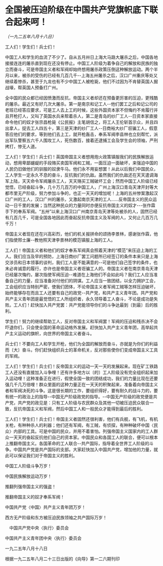 # 全国被压迫阶级在中国共产党旗帜底下联合起来呵！

*（一九二五年八月十八日）*

工人们！学生们！兵士们！

中国工人和学生的血流了不少了。自从五月卅日上海大马路大屠杀之后，中国各地接接连连的屠杀直到现在还没有停止。中国工人阶级为着争自己的解放和民族的独立而奋斗，可是帝国主义者和军阀却始终想用屠杀政策压倒这种解放运动。两个半月以来，被杀的受伤的已经有几百几千--上海五卅屠杀之后，汉口广州重庆等处又继续着惨杀，甚至于九龙也有不少中国工人被枪毙，他们不过因为不肯替英国人掘战壕，帮英国人预备打广州。

全中国的民众都已经因愤激而反抗，帝国主义者却还在预备更厉害的压迫，更残酷的屠杀。最近又有好几次大屠杀。第一是南京和记工人--他们罢工之后和记公司的老班已经答应要求，可是工人去上工的时候，这些外国资本家不但悔约不肯履行并且开枪打人，又叫了英国水兵来帮着杀人，第二是青岛的纱厂工人--日资本家直接命令他们的奴才张宗昌枪毙《公民报》主笔胡信之，将工人王伦斩首示众，并且四出拿人，捉去工人四五十，第三是天津的纱厂工人--日商裕大纱厂诳骗工人，假意答应他们的要求，等到他们去上工，就开枪轰击，奉系军阀李县林也立刻帮忙，派出军队警察五六千人围攻工人，死伤数百，接着还逮捕工会及学生会的领袖，严刑拷打，惨无人道。

工人们！学生们！兵士们！英国帝国主义者想用炮火政策镇服我们的民族解放运动，想用卑鄙龌龊的手段赂买卖国军阀和工贼，一面压迫一面破坏，来强迫中国的人民仍旧做他们的驯服的奴隶牛马。他们永不用妄想罢！从此以后我们中国民众，工人学生一定永久不息的奋斗，反抗我们的仇敌。虽然我们的仇敌还在天天遣调海军上陆，天天命令军阀屠杀工人，天天赂买工贼破坏工会；然而中国工人阶级已经觉悟，已经奋起斗争，几十万几百万的中国工人，广州上海汉口青岛天津开封等大都市里无产阶级，努力参加斗争的，也正一天天的增加呢！上海的五卅惨案激起汉口广州的工人，汉口广州的屠杀，又激起南京天津的工人……反帝国主义的民众运动一日千里的发展；当然这种民众的力量同时亦便反抗帝国主义的奴才---张作霖手下的奉系军阀。“五卅”以来上海汉口广州南京青岛天津等处被杀的人，固然已经有几百几千，可是全国各地因此而奋起反抗帝国主义及军阀的人，又何止几百万几千万！

帝国主义者现在还在兴高彩烈，他们的机关报拼命的颂扬李景林，感谢张作霖，他们指使邢士廉--教他照天津李景林的模范镇服上海的工人。

工人们！帝国主义者和他们的奴才奉系军阀真会照着天津的“模范”来压迫上海的工人。我们应当及早的预防，上海日商纱厂罢工问题所已经签订的条件本来只是上海交涉员和日本领事的谈判，我们工人是不能满意的--可是他们自己签字的条件，也末必肯诚意的履行，亦许也是帝国主义者诳骗工人的。帝国主义者在南京青岛天津已经屡次悔约，屡次指使军阀压迫--难道在上海他们不会如此吗？我们工人应当准备自己的力量，应当准备对付他们的阴谋。工人应当一致团结，以全力拥护工会，工会组织应当特别严密，使我们团体，不论帝国主义者军阀工贼等怎样压迫破坏，始终能够存在而且工人还要有自己的政党--共产党，和共产主义青年团。共产党和共产主义青年团是最觉悟的工人所组织者，永久领导着工人奋斗，不论是成功是失败。工人们！赶快加入共产党罢：共产党能领导你们的斗争达最到〔到最〕后的胜利。

学生们！努力的继续帮助工人，反对帝国主义和军阀罢！军阀的压迫和残杀决不会吓退你们，只会使全国的革命运动格外发展。赶快加入共产主义青年团，高举起共产主义运动的旗帜，向世界的帝国主义者奋斗。

兵士们！不要向工人和学生开枪，他们为全国的解放而奋斗，亦就是为你们的利益而〔大〕奋斗。你们赶快组织兵士的革命机关，反对那些使你们变成帝国主义工具的军阀。

工人们！学生们！兵士们！反帝国主义的运动一天一天的发展起来。现在矿工铁路工人还没有直接加入斗争哩！还有许多地方以〔的〕工人阶级没有完全组织起来加入运动哩！这种准备正在进行，假使全国一致的团结成功，我们的力量比现在还要强几千几万倍哩！群众里面的这种力量正在一天天的积聚起来，准备着向帝国主义者和军阀决死的斗争。这是很长期的工作，要组织得好，要有耐久的战斗力的，要有统一的政治上的指导--中国无产阶级政党的指导。--中国无产阶级的政党便是共产党，共产党的政见是：只有工人阶级与农民群众及其他一切被压迫民众联合一致，反抗帝国主义和军阀，然后中国工人和一般民众才能得到最后的胜利。

工人们！学生们！兵士们！帝国主义者固然还很利害，他们有兵舰，有飞机，有机关枪，有种种杀人的利器；他们还有军阀，有工贼，有侦探，有种种破坏中国〈民众〉内部的工具。可是中国的民众，并用不着害怕。列强帝国主义国家内的工人群众一天天的奋起反抗他们自己的资本家。中国民众和各国工人的联合，便可以根本上推翻帝国主义。各国革命的工人联合--共产国际，指导着全世界工人阶级的斗争。中国共产党是共产国际的支部。大家赶快加入中国共产党，增加他的力量，就此可以保证我们对于帝国主义的胜利。

中国工人阶级斗争万岁！

中国民族解放运动万岁！

推翻列强帝国主义的强盗！

推翻帝国主义的奴才奉系军阀！

中国共产党〈中国〉共产主义青年团万岁！

西方无产阶级和东方被压迫民族领袖之共产国际万岁！

　中国共产党中央〈执行〉委员会

中国共产主义青年团中央〈执行〉委员会

一九二五年八月十八日

根据一九二五年八月二十三日出版的《向导》第一二六期刊印
